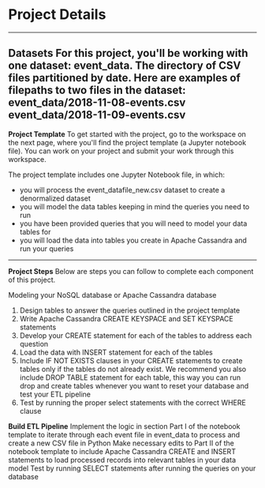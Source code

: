 # Project Details
----
**Datasets**
For this project, you'll be working with one dataset: event_data. The directory of CSV files partitioned by date. Here are examples of filepaths to two files in the dataset:
event_data/2018-11-08-events.csv
event_data/2018-11-09-events.csv
----
**Project Template**
To get started with the project, go to the workspace on the next page, where you'll find the project template (a Jupyter notebook file). You can work on your project and submit your work through this workspace.

The project template includes one Jupyter Notebook file, in which:

- you will process the event_datafile_new.csv dataset to create a denormalized dataset
- you will model the data tables keeping in mind the queries you need to run
- you have been provided queries that you will need to model your data tables for
- you will load the data into tables you create in Apache Cassandra and run your queries
----
**Project Steps**
Below are steps you can follow to complete each component of this project.

Modeling your NoSQL database or Apache Cassandra database
1. Design tables to answer the queries outlined in the project template
2. Write Apache Cassandra CREATE KEYSPACE and SET KEYSPACE statements
3. Develop your CREATE statement for each of the tables to address each question
4. Load the data with INSERT statement for each of the tables
5. Include IF NOT EXISTS clauses in your CREATE statements to create tables only if the tables do not already exist. We recommend you also include DROP TABLE statement for each table, this way you can run drop and create tables whenever you want to reset your database and test your ETL pipeline
6. Test by running the proper select statements with the correct WHERE clause

**Build ETL Pipeline**
Implement the logic in section Part I of the notebook template to iterate through each event file in event_data to process and create a new CSV file in Python
Make necessary edits to Part II of the notebook template to include Apache Cassandra CREATE and INSERT statements to load processed records into relevant tables in your data model
Test by running SELECT statements after running the queries on your database